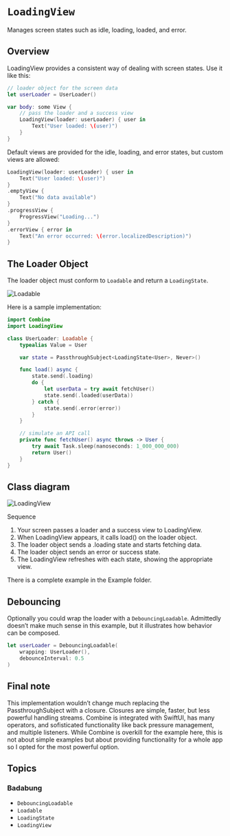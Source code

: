 # ``LoadingView``

Manages screen states such as idle, loading, loaded, and error.

## Overview

LoadingView provides a consistent way of dealing with screen states. Use it like this:

```swift
// loader object for the screen data
let userLoader = UserLoader() 

var body: some View {
    // pass the loader and a success view
    LoadingView(loader: userLoader) { user in
        Text("User loaded: \(user)") 
    }
}
```
Default views are provided for the idle, loading, and error states, but custom views are allowed:
```swift
LoadingView(loader: userLoader) { user in
    Text("User loaded: \(user)")
}
.emptyView {
    Text("No data available")
}
.progressView {
    ProgressView("Loading...")
}
.errorView { error in
    Text("An error occurred: \(error.localizedDescription)")
}
```

## The Loader Object 

The loader object must conform to ``Loadable`` and return a ``LoadingState``.

![Loadable](LoadingState-Loadable)

Here is a sample implementation:

```swift
import Combine
import LoadingView

class UserLoader: Loadable {
    typealias Value = User

    var state = PassthroughSubject<LoadingState<User>, Never>()

    func load() async {
        state.send(.loading)
        do {
            let userData = try await fetchUser()
            state.send(.loaded(userData))
        } catch {
            state.send(.error(error))
        }
    }

    // simulate an API call
    private func fetchUser() async throws -> User {
        try await Task.sleep(nanoseconds: 1_000_000_000)
        return User()
    }
}
```

## Class diagram

![LoadingView](LoadingView)

Sequence
1. Your screen passes a loader and a success view to LoadingView.
2. When LoadingView appears, it calls load() on the loader object.
3. The loader object sends a .loading state and starts fetching data.
4. The loader object sends an error or success state.
5. The LoadingView refreshes with each state, showing the appropriate view.

There is a complete example in the Example folder.

## Debouncing 

Optionally you could wrap the loader with a ``DebouncingLoadable``. 
Admittedly doesn’t make much sense in this example, but it illustrates how behavior can be composed.

```swift
let userLoader = DebouncingLoadable(
    wrapping: UserLoader(), 
    debounceInterval: 0.5
)
```

## Final note

This implementation wouldn’t change much replacing the PassthroughSubject with a closure. Closures are simple, faster, but less powerful handling streams. Combine is integrated with SwiftUI, has many operators, and sofisticated functionality like back pressure management, and multiple listeners. While Combine is overkill for the example here, this is not about simple examples but about providing functionality for a whole app so I opted for the most powerful option. 

## Topics

### Badabung

- ``DebouncingLoadable``
- ``Loadable``
- ``LoadingState``
- ``LoadingView``
